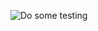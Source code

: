 ![Do some testing](https://github.com/whateverforever/Differentiable-Polygons/workflows/Do%20some%20testing/badge.svg)
